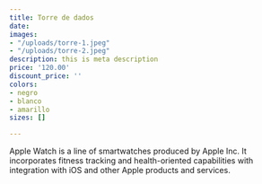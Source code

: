```yaml
---
title: Torre de dados
date: 
images:
- "/uploads/torre-1.jpeg"
- "/uploads/torre-2.jpeg"
description: this is meta description
price: '120.00'
discount_price: ''
colors:
- negro
- blanco
- amarillo
sizes: []

---
```

Apple Watch is a line of smartwatches produced by Apple Inc. It incorporates fitness tracking and health-oriented capabilities with integration with iOS and other Apple products and services.